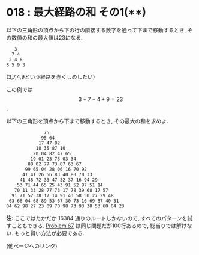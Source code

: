 # 018 : 最大経路の和 その1\(\*\*\)

以下の三角形の頂点から下の行の隣接する数字を通って下まで移動するとき, その数値の和の最大値は23になる.

```text
   3
  7 4
 2 4 6
8 5 9 3
```

\(3,7,4,9という経路を赤くしめしたい）

この例では $$3 + 7 + 4 + 9 = 23$$.

以下の三角形を頂点から下まで移動するとき, その最大の和を求めよ.

```text
              75
             95 64
            17 47 82
           18 35 87 10
          20 04 82 47 65
         19 01 23 75 03 34
        88 02 77 73 07 63 67
       99 65 04 28 06 16 70 92
      41 41 26 56 83 40 80 70 33
     41 48 72 33 47 32 37 16 94 29
    53 71 44 65 25 43 91 52 97 51 14
   70 11 33 28 77 73 17 78 39 68 17 57
  91 71 52 38 17 14 91 43 58 50 27 29 48
 63 66 04 68 89 53 67 30 73 16 69 87 40 31
04 62 98 27 23 09 70 98 73 93 38 53 60 04 23
```

**注:** ここではたかだか 16384 通りのルートしかないので, すべてのパターンを試すこともできる. [Problem 67](http://web.archive.org/web/20191222131050/http://odz.sakura.ne.jp/projecteuler/index.php?Problem%2067) は同じ問題だが100行あるので, 総当りでは解けない. もっと賢い方法が必要である.

\(他ページへのリンク\)

